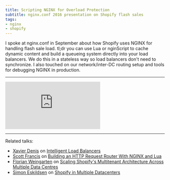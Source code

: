 ```yaml
---
title: Scripting NGINX for Overload Protection
subtitle: nginx.conf 2016 presentation on Shopify flash sales
tags:
- nginx
- shopify
---
```


I spoke at nginx.conf in September about how Shopify uses NGINX for handling flash sale load.
tl;dr you can use Lua or nginScript to cache dynamic content and build a queueing system
directly into your load balancers. We do this in a stateless way so load balancers
don't need to synchronize.
I also touched on our network/inter-DC routing setup and
tools for debugging NGINX in production.

---

<iframe class="youtube" src="https://www.youtube.com/embed/uFm-tp4t2mE" frameborder="0" allowfullscreen></iframe>

---

Related talks:

- [Xavier Denis](https://twitter.com/xldenis) on [Intelligent Load Balancers](https://www.youtube.com/watch?v=WSUEjWgLk30)
- [Scott Francis](https://twitter.com/planetscott) on [Building an HTTP Request Router With NGINX and Lua](https://www.nginx.com/resources/webinars/building-an-http-request-router-with-nginx-and-lua/)
- [Florian Weingarten](https://twitter.com/fw1729) on [Scaling Shopify's Multitenant Architecture Across Multiple Data Centres](https://www.youtube.com/watch?v=F-f0-k46WVk)
- [Simon Eskildsen](https://twitter.com/sirupsen) on [Shopify in Multiple Datacenters](https://www.youtube.com/watch?v=7UyDK2bDjc4)
